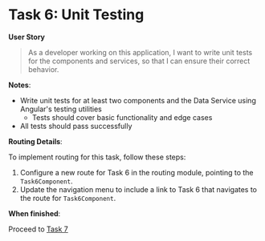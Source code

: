 # Task 6: Unit Testing

**User Story**

> As a developer working on this application,
> I want to write unit tests for the components and services,
> so that I can ensure their correct behavior.

**Notes**:

- Write unit tests for at least two components and the Data Service using Angular's testing utilities
  - Tests should cover basic functionality and edge cases
- All tests should pass successfully

**Routing Details**:

To implement routing for this task, follow these steps:

1. Configure a new route for Task 6 in the routing module, pointing to the `Task6Component`.
2. Update the navigation menu to include a link to Task 6 that navigates to the route for `Task6Component`.

**When finished**:

Proceed to [Task 7](../task7/README.md)
